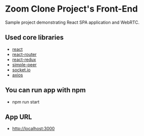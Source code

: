 # Zoom Clone Project's Front-End

Sample project demonstrating React SPA application and WebRTC.

## Used core libraries

- [react](https://reactjs.org/)
- [react-router](https://reactrouter.com/)
- [react-redux](https://redux-toolkit.js.org/)
- [simple-peer](https://github.com/feross/simple-peer)
- [socket.io](https://socket.io/)
- [axios](https://github.com/axios/axios)

## You can run app with npm

- npm run start

## App URL

- <http://localhost:3000>
